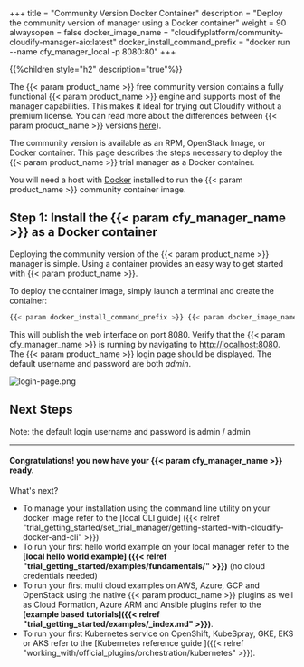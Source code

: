 +++
title = "Community Version Docker Container"
description = "Deploy the community version of manager using a Docker container"
weight = 90
alwaysopen = false
docker_image_name = "cloudifyplatform/community-cloudify-manager-aio:latest"
docker_install_command_prefix = "docker run --name cfy_manager_local -p 8080:80"
+++

{{%children style="h2" description="true"%}}


The {{< param product_name >}} free community version contains a fully functional {{< param product_name >}} engine and supports most of the manager capabilities. This makes it ideal for trying out Cloudify without a premium license. You can read more about the differences between {{< param product_name >}} versions [here](https://cloudify.co/download/community-vs-enterprise/)).

The community version is available as an RPM, OpenStack Image, or Docker container. This page describes the steps necessary to deploy the {{< param product_name >}} trial manager as a Docker container.

You will need a host with [Docker](https://docs.docker.com/install) installed to run the {{< param product_name >}} community container image.

## Step 1: Install the {{< param cfy_manager_name >}} as a Docker container

Deploying the community version of the {{< param product_name >}} manager is simple. Using a container provides an easy way to get started with {{< param product_name >}}.

To deploy the container image, simply launch a terminal and create the container:

```bash
{{< param docker_install_command_prefix >}} {{< param docker_image_name >}}
```

This will publish the web interface on port 8080. Verify that the {{< param cfy_manager_name >}} is running by navigating to [http://localhost:8080](http://localhost:8080). The {{< param product_name >}} login page should be displayed. The default username and password are both _admin_.

![login-page.png]( /images/ui/pages/login-page.png )
## Next Steps

Note: the default login username and password is admin / admin
____

#### Congratulations! you now have your {{< param cfy_manager_name >}} ready.

What's next?

* To manage your installation using the command line utility on your docker image refer to the [local CLI guide] ({{< relref "trial_getting_started/set_trial_manager/getting-started-with-cloudify-docker-and-cli" >}})
* To run your first hello world example on your local manager refer to the **[local hello world example] ({{< relref "trial_getting_started/examples/fundamentals/" >}})** (no cloud credentials needed)
* To run your first multi cloud examples on AWS, Azure, GCP and OpenStack using the native {{< param product_name >}} plugins as well as Cloud Formation, Azure ARM and Ansible plugins refer to the  **[example based tutorials]({{< relref "trial_getting_started/examples/_index.md" >}})**.
* To run your first Kubernetes service on OpenShift, KubeSpray, GKE, EKS or AKS refer to the  [Kubernetes reference guide ]({{< relref "working_with/official_plugins/orchestration/kubernetes" >}}).
